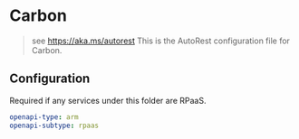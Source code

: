 # Carbon

> see https://aka.ms/autorest
> This is the AutoRest configuration file for Carbon.

## Configuration

Required if any services under this folder are RPaaS.

```yaml
openapi-type: arm
openapi-subtype: rpaas
```
